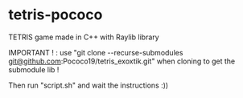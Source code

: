 # tetris-pococo

TETRIS game made in C++ with Raylib library

IMPORTANT ! : use "git clone --recurse-submodules git@github.com:Pococo19/tetris_exoxtik.git" when cloning to get the submodule lib !

Then run "script.sh" and wait the instructions :))
